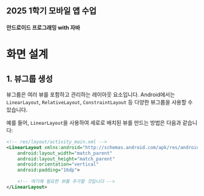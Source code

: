 ## 2025 1학기 모바일 앱 수업

#### 안드로이드 프로그래밍 with 자바

# 화면 설계

## 1. 뷰그룹 생성

뷰그룹은 여러 뷰를 포함하고 관리하는 레이아웃 요소입니다. Android에서는 `LinearLayout`, `RelativeLayout`, `ConstraintLayout` 등 다양한 뷰그룹을 사용할 수 있습니다.

예를 들어, `LinearLayout`을 사용하여 세로로 배치된 뷰를 만드는 방법은 다음과 같습니다:

```xml
<!-- res/layout/activity_main.xml -->
<LinearLayout xmlns:android="http://schemas.android.com/apk/res/android"
    android:layout_width="match_parent"
    android:layout_height="match_parent"
    android:orientation="vertical"
    android:padding="16dp">
    
    <!-- 여기에 필요한 뷰를 추가할 것입니다 -->
</LinearLayout>
